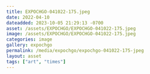 ```yaml
---
title: EXPOCHGO-041022-175.jpeg
date: 2022-04-10
dateadded: 2023-10-05 21:29:13 -0700
asset: /assets/EXPOCHGO/EXPOCHGO-041022-175.jpeg
image: /assets/EXPOCHGO/EXPOCHGO-041022-175.jpeg
categories: image
gallery: expochgo
permalink: /media/expochgo/expochgo-041022-175-jpeg
layout: asset
tags: ["art", "times"]
--- 
```

